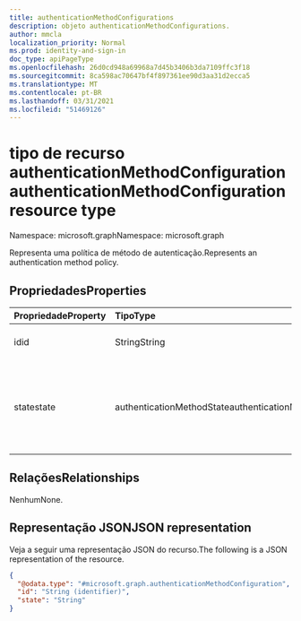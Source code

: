 ```yaml
---
title: authenticationMethodConfigurations
description: objeto authenticationMethodConfigurations.
author: mmcla
localization_priority: Normal
ms.prod: identity-and-sign-in
doc_type: apiPageType
ms.openlocfilehash: 26d0cd948a69968a7d45b3406b3da7109ffc3f18
ms.sourcegitcommit: 8ca598ac70647bf4f897361ee90d3aa31d2ecca5
ms.translationtype: MT
ms.contentlocale: pt-BR
ms.lasthandoff: 03/31/2021
ms.locfileid: "51469126"
---
```

# <a name="authenticationmethodconfiguration-resource-type"></a><span data-ttu-id="cade3-103">tipo de recurso authenticationMethodConfiguration</span><span class="sxs-lookup"><span data-stu-id="cade3-103">authenticationMethodConfiguration resource type</span></span>
<span data-ttu-id="cade3-104">Namespace: microsoft.graph</span><span class="sxs-lookup"><span data-stu-id="cade3-104">Namespace: microsoft.graph</span></span>

<span data-ttu-id="cade3-105">Representa uma política de método de autenticação.</span><span class="sxs-lookup"><span data-stu-id="cade3-105">Represents an authentication method policy.</span></span>

## <a name="properties"></a><span data-ttu-id="cade3-106">Propriedades</span><span class="sxs-lookup"><span data-stu-id="cade3-106">Properties</span></span>
|<span data-ttu-id="cade3-107">Propriedade</span><span class="sxs-lookup"><span data-stu-id="cade3-107">Property</span></span>|<span data-ttu-id="cade3-108">Tipo</span><span class="sxs-lookup"><span data-stu-id="cade3-108">Type</span></span>|<span data-ttu-id="cade3-109">Descrição</span><span class="sxs-lookup"><span data-stu-id="cade3-109">Description</span></span>|
|:---|:---|:---|
|<span data-ttu-id="cade3-110">id</span><span class="sxs-lookup"><span data-stu-id="cade3-110">id</span></span>|<span data-ttu-id="cade3-111">String</span><span class="sxs-lookup"><span data-stu-id="cade3-111">String</span></span>|<span data-ttu-id="cade3-112">O nome da política.</span><span class="sxs-lookup"><span data-stu-id="cade3-112">The policy name.</span></span>|
|<span data-ttu-id="cade3-113">state</span><span class="sxs-lookup"><span data-stu-id="cade3-113">state</span></span>|<span data-ttu-id="cade3-114">authenticationMethodState</span><span class="sxs-lookup"><span data-stu-id="cade3-114">authenticationMethodState</span></span>|<span data-ttu-id="cade3-115">O estado da política.</span><span class="sxs-lookup"><span data-stu-id="cade3-115">The state of the policy.</span></span> <span data-ttu-id="cade3-116">Os valores possíveis são: `enabled`, `disabled`.</span><span class="sxs-lookup"><span data-stu-id="cade3-116">Possible values are: `enabled`, `disabled`.</span></span>|

## <a name="relationships"></a><span data-ttu-id="cade3-117">Relações</span><span class="sxs-lookup"><span data-stu-id="cade3-117">Relationships</span></span>
<span data-ttu-id="cade3-118">Nenhum</span><span class="sxs-lookup"><span data-stu-id="cade3-118">None.</span></span>

## <a name="json-representation"></a><span data-ttu-id="cade3-119">Representação JSON</span><span class="sxs-lookup"><span data-stu-id="cade3-119">JSON representation</span></span>
<span data-ttu-id="cade3-120">Veja a seguir uma representação JSON do recurso.</span><span class="sxs-lookup"><span data-stu-id="cade3-120">The following is a JSON representation of the resource.</span></span>
<!-- {
  "blockType": "resource",
  "keyProperty": "id",
  "@odata.type": "microsoft.graph.authenticationMethodConfiguration",
  "openType": false
}
-->
``` json
{
  "@odata.type": "#microsoft.graph.authenticationMethodConfiguration",
  "id": "String (identifier)",
  "state": "String"
}
```
